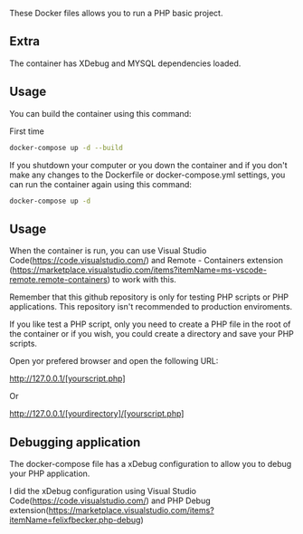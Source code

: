 These Docker files allows you to run a PHP basic project.

## Extra
The container has XDebug and MYSQL dependencies loaded.

## Usage

You can build the container using this command:

First time
```bash
docker-compose up -d --build
```

If you shutdown your computer or you down the container and if you don't make any changes to the Dockerfile or docker-compose.yml settings, you can run the container again using this command:
```bash
docker-compose up -d
```

## Usage
When the container is run, you can use Visual Studio Code(https://code.visualstudio.com/) and Remote - Containers extension (https://marketplace.visualstudio.com/items?itemName=ms-vscode-remote.remote-containers) to work with this.

Remember that this github repository is only for testing PHP scripts or PHP applications. This repository isn't recommended to production enviroments.

If you like test a PHP script, only you need to create a PHP file in the root of the container or if you wish, you could create a directory and save your PHP scripts.

Open yor prefered browser and open the following URL:

http://127.0.0.1/[yourscript.php]

Or 

http://127.0.0.1/[yourdirectory]/[yourscript.php]


## Debugging application

The docker-compose file has a xDebug configuration to allow you to debug your PHP application.

I did the xDebug configuration using Visual Studio Code(https://code.visualstudio.com/) and PHP Debug extension(https://marketplace.visualstudio.com/items?itemName=felixfbecker.php-debug)